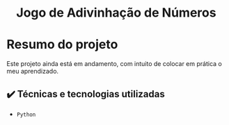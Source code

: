 <h1 align="center"> Jogo de Adivinhação de Números </h1>

# Resumo do projeto
Este projeto ainda está em andamento, com intuito de colocar em prática o meu aprendizado.


## ✔️ Técnicas e tecnologias utilizadas
- ``Python``

